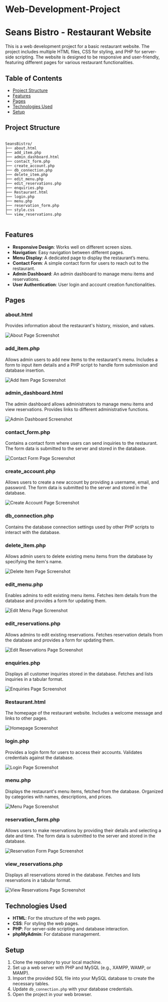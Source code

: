 # Web-Development-Project

<!DOCTYPE html>
<html lang="en">
<head>
    <meta charset="UTF-8">
    <meta name="viewport" content="width=device-width, initial-scale=1.0">
</head>
<body>

<h1>Seans Bistro - Restaurant Website</h1>

<p>This is a web development project for a basic restaurant website. The project includes multiple HTML files, CSS for styling, and PHP for server-side scripting. The website is designed to be responsive and user-friendly, featuring different pages for various restaurant functionalities.</p>

<h2>Table of Contents</h2>
<ul>
    <li><a href="#project-structure">Project Structure</a></li>
    <li><a href="#features">Features</a></li>
    <li><a href="#pages">Pages</a></li>
    <li><a href="#technologies-used">Technologies Used</a></li>
    <li><a href="#setup">Setup</a></li>
</ul>

<h2 id="project-structure">Project Structure</h2>
<pre>
<code>
SeansBistro/
├── about.html
├── add_item.php
├── admin_dashboard.html
├── contact_form.php
├── create_account.php
├── db_connection.php
├── delete_item.php
├── edit_menu.php
├── edit_reservations.php
├── enquiries.php
├── Restaurant.html
├── login.php
├── menu.php
├── reservation_form.php
├── style.css
└── view_reservations.php
</code>
</pre>

<h2 id="features">Features</h2>
<ul>
    <li><strong>Responsive Design</strong>: Works well on different screen sizes.</li>
    <li><strong>Navigation</strong>: Easy navigation between different pages.</li>
    <li><strong>Menu Display</strong>: A dedicated page to display the restaurant’s menu.</li>
    <li><strong>Contact Form</strong>: A simple contact form for users to reach out to the restaurant.</li>
    <li><strong>Admin Dashboard</strong>: An admin dashboard to manage menu items and reservations.</li>
    <li><strong>User Authentication</strong>: User login and account creation functionalities.</li>
</ul>

<h2 id="pages">Pages</h2>


<h3>about.html</h3>
<p>Provides information about the restaurant's history, mission, and values.</p>
<img src="Screenshots/about.png" alt="About Page Screenshot">

<h3>add_item.php</h3>
<p>Allows admin users to add new items to the restaurant's menu. Includes a form to input item details and a PHP script to handle form submission and database insertion.</p>
<img src="Screenshots/add_item.png" alt="Add Item Page Screenshot">

<h3>admin_dashboard.html</h3>
<p>The admin dashboard allows administrators to manage menu items and view reservations. Provides links to different administrative functions.</p>
<img src="Screenshots/admin_dashboard.png" alt="Admin Dashboard Screenshot">

<h3>contact_form.php</h3>
<p>Contains a contact form where users can send inquiries to the restaurant. The form data is submitted to the server and stored in the database.</p>
<img src="Screenshots/contact_form.png" alt="Contact Form Page Screenshot">

<h3>create_account.php</h3>
<p>Allows users to create a new account by providing a username, email, and password. The form data is submitted to the server and stored in the database.</p>
<img src="Screenshots/create_account.png" alt="Create Account Page Screenshot">

<h3>db_connection.php</h3>
<p>Contains the database connection settings used by other PHP scripts to interact with the database.</p>

<h3>delete_item.php</h3>
<p>Allows admin users to delete existing menu items from the database by specifying the item's name.</p>
<img src="Screenshots/delete_item.png" alt="Delete Item Page Screenshot">

<h3>edit_menu.php</h3>
<p>Enables admins to edit existing menu items. Fetches item details from the database and provides a form for updating them.</p>
<img src="Screenshots/edit_menu.png" alt="Edit Menu Page Screenshot">

<h3>edit_reservations.php</h3>
<p>Allows admins to edit existing reservations. Fetches reservation details from the database and provides a form for updating them.</p>
<img src="Screenshots/edit_reservations.png" alt="Edit Reservations Page Screenshot">

<h3>enquiries.php</h3>
<p>Displays all customer inquiries stored in the database. Fetches and lists inquiries in a tabular format.</p>
<img src="Screenshots/enquiries.png" alt="Enquiries Page Screenshot">

<h3>Restaurant.html</h3>
<p>The homepage of the restaurant website. Includes a welcome message and links to other pages.</p>
<img src="Screenshots/Restaurant.png" alt="Homepage Screenshot">

<h3>login.php</h3>
<p>Provides a login form for users to access their accounts. Validates credentials against the database.</p>
<img src="Screenshots/login.png" alt="Login Page Screenshot">

<h3>menu.php</h3>
<p>Displays the restaurant's menu items, fetched from the database. Organized by categories with names, descriptions, and prices.</p>
<img src="Screenshots/menu.png" alt="Menu Page Screenshot">

<h3>reservation_form.php</h3>
<p>Allows users to make reservations by providing their details and selecting a date and time. The form data is submitted to the server and stored in the database.</p>
<img src="Screenshots/reservation_form.png" alt="Reservation Form Page Screenshot">

<h3>view_reservations.php</h3>
<p>Displays all reservations stored in the database. Fetches and lists reservations in a tabular format.</p>
<img src="Screenshots/view_reservations.png" alt="View Reservations Page Screenshot">

<h2 id="technologies-used">Technologies Used</h2>
<ul>
    <li><strong>HTML</strong>: For the structure of the web pages.</li>
    <li><strong>CSS</strong>: For styling the web pages.</li>
    <li><strong>PHP</strong>: For server-side scripting and database interaction.</li>
    <li><strong>phpMyAdmin</strong>: For database management.</li>
</ul>

<h2 id="setup">Setup</h2>
<ol>
    <li>Clone the repository to your local machine.</li>
    <li>Set up a web server with PHP and MySQL (e.g., XAMPP, WAMP, or MAMP).</li>
    <li>Import the provided SQL file into your MySQL database to create the necessary tables.</li>
    <li>Update <code>db_connection.php</code> with your database credentials.</li>
    <li>Open the project in your web browser.</li>
</ol>

</body>
</html>
